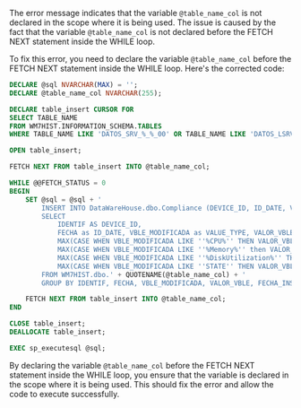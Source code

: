  The error message indicates that the variable `@table_name_col` is not declared in the scope where it is being used. The issue is caused by the fact that the variable `@table_name_col` is not declared before the FETCH NEXT statement inside the WHILE loop.

To fix this error, you need to declare the variable `@table_name_col` before the FETCH NEXT statement inside the WHILE loop. Here's the corrected code:
```sql
DECLARE @sql NVARCHAR(MAX) = '';
DECLARE @table_name_col NVARCHAR(255);

DECLARE table_insert CURSOR FOR
SELECT TABLE_NAME
FROM WM7HIST.INFORMATION_SCHEMA.TABLES
WHERE TABLE_NAME LIKE 'DATOS_SRV_%_%_00' OR TABLE_NAME LIKE 'DATOS_LSRV_%_%_00' OR TABLE_NAME LIKE 'DATOS_VSRV_%_%_00' OR TABLE_NAME LIKE 'DATOS_WKS_%_%_00';

OPEN table_insert;

FETCH NEXT FROM table_insert INTO @table_name_col;

WHILE @@FETCH_STATUS = 0
BEGIN
    SET @sql = @sql + '
        INSERT INTO DataWareHouse.dbo.Compliance (DEVICE_ID, ID_DATE, VALUE_TYPE, VALUE_ORIGINAL, ID_DATE_START, CPU_VALUES, MEMORY_VALUES, STORAGE_VALUES, AVALIABILTY )
        SELECT
            IDENTIF AS DEVICE_ID,
            FECHA as ID_DATE, VBLE_MODIFICADA as VALUE_TYPE, VALOR_VBLE as VALUE_ORIGINAL, FECHA_INSERT as ID_DATE_START,
            MAX(CASE WHEN VBLE_MODIFICADA LIKE ''%CPU%'' THEN VALOR_VBLE ELSE NULL END) AS CPU_VALUES,
            MAX(CASE WHEN VBLE_MODIFICADA LIKE ''%Memory%'' then VALOR_VBLE ELSE NULL END) AS MEMORY_VALUES,
            MAX(CASE WHEN VBLE_MODIFICADA LIKE ''%DiskUtilization%'' THEN VALOR_VBLE ELSE NULL END) AS STORAGE_VALUES,
            MAX(CASE WHEN VBLE_MODIFICADA LIKE ''STATE'' THEN VALOR_VBLE ELSE NULL END) AS AVALIABILTY
        FROM WM7HIST.dbo.' + QUOTENAME(@table_name_col) + '
        GROUP BY IDENTIF, FECHA, VBLE_MODIFICADA, VALOR_VBLE, FECHA_INSERT;';

    FETCH NEXT FROM table_insert INTO @table_name_col;
END

CLOSE table_insert;
DEALLOCATE table_insert;

EXEC sp_executesql @sql;
```
By declaring the variable `@table_name_col` before the FETCH NEXT statement inside the WHILE loop, you ensure that the variable is declared in the scope where it is being used. This should fix the error and allow the code to execute successfully.